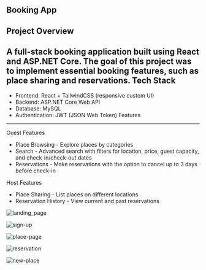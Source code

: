 Booking App
----------------
Project Overview
----------------
A full-stack booking application built using React and ASP.NET Core. 
The goal of this project was to implement essential booking features, such as place sharing and reservations.
Tech Stack
----------------
- Frontend: React + TailwindCSS (responsive custom UI)
- Backend: ASP.NET Core Web API
- Database: MySQL
- Authentication: JWT (JSON Web Token)
Features
-----------------
Guest Features

- Place Browsing - Explore places by categories
- Search - Advanced search with filters for location, price, guest capacity, and check-in/check-out dates
- Reservations - Make reservations with the option to cancel up to 3 days before check-in

Host Features

- Place Sharing - List places on different locations
- Reservation History - View current and past reservations

![landing_page](https://github.com/user-attachments/assets/3c83e41b-c197-410e-b352-8aa2b9cffbed)

![sign-up](https://github.com/user-attachments/assets/68b6b261-2cb8-4e8f-b79c-95fb9b3fe2db)

![place-page](https://github.com/user-attachments/assets/586179e5-b430-456c-9f10-a40b0a195746)

![reservation](https://github.com/user-attachments/assets/d999d34a-51c2-4ff4-94e6-ef9cb68b22f0)

![new-place](https://github.com/user-attachments/assets/5baf5cf8-0ced-4a62-8a9b-b4db5501b594)


